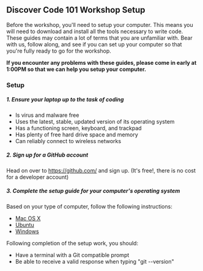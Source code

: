 Discover Code 101 Workshop Setup
-----------------------

Before the workshop, you'll need to setup your computer. This means you will need to download and install all the tools necessary to write code. These guides may contain a lot of terms that you are unfamiliar with. Bear with us, follow along, and see if you can set up your computer so that you're fully ready to go for the workshop. 

**If you encounter any problems with these guides, please come in early at 1:00PM so that we can help you setup your computer.**

### Setup

##### 1. Ensure your laptop up to the task of coding

  - Is virus and malware free
  - Uses the latest, stable, updated version of its operating system
  - Has a functioning screen, keyboard, and trackpad
  - Has plenty of free hard drive space and memory
  - Can reliably connect to wireless networks

##### 2. Sign up for a GitHub account

Head on over to https://github.com/ and sign up. (It's free!, there is no cost for a developer account)

##### 3. Complete the setup guide for your computer's operating system

Based on your type of computer, follow the following instructions:

  - [Mac OS X](prework/mac/1_terminal.md)
  - [Ubuntu](prework/ubuntu/1_terminal.md)
  - [Windows](prework/windows/1_terminal.md)

Following completion of the setup work, you should:
 - Have a terminal with a Git compatible prompt
 - Be able to receive a valid response when typing "git --version"